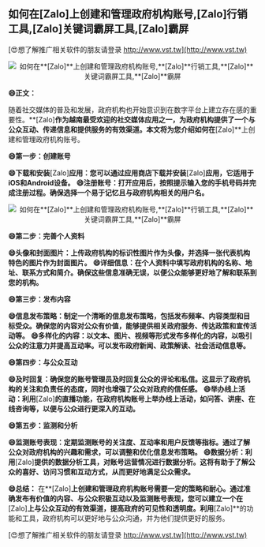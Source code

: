 ## **如何在**[Zalo]**上创建和管理政府机构账号,**[Zalo]**行销工具,**[Zalo]**关键词霸屏工具,**[Zalo]**霸屏**

[😍想了解推广相关软件的朋友请登录 http://www.vst.tw](http://www.vst.tw)

 <center><img src="https://vst.tw/MP4/tuiguang/png/2.png" alt="如何在**[Zalo]**上创建和管理政府机构账号,**[Zalo]**行销工具,**[Zalo]**关键词霸屏工具,**[Zalo]**霸屏"></center>

**😄正文：**

随着社交媒体的普及和发展，政府机构也开始意识到在数字平台上建立存在感的重要性。**[Zalo]**作为越南最受欢迎的社交媒体应用之一，为政府机构提供了一个与公众互动、传递信息和提供服务的有效渠道。本文将为您介绍如何在**[Zalo]**上创建和管理政府机构账号。

**😄第一步：创建账号**

**😄下载和安装**[Zalo]**应用：您可以通过应用商店下载并安装**[Zalo]**应用，它适用于iOS和Android设备。**
**😄注册账号：打开应用后，按照提示输入您的手机号码并完成注册过程。确保选择一个易于记忆且与政府机构相关的用户名。**

 <center><img src="https://vst.tw/MP4/tuiguang/png/3.png" alt="如何在**[Zalo]**上创建和管理政府机构账号,**[Zalo]**行销工具,**[Zalo]**关键词霸屏工具,**[Zalo]**霸屏"></center>

**😄第二步：完善个人资料**

**😄头像和封面图片：上传政府机构的标识性图片作为头像，并选择一张代表机构特色的图片作为封面图片。**
**😄详细信息：在个人资料中填写政府机构的名称、地址、联系方式和简介。确保这些信息准确无误，以便公众能够更好地了解和联系到您的机构。**

**😄第三步：发布内容**

**😄信息发布策略：制定一个清晰的信息发布策略，包括发布频率、内容类型和目标受众。确保您的内容对公众有价值，能够提供相关政府服务、传达政策和宣传活动等。**
**😄多样化的内容：以文本、图片、视频等形式发布多样化的内容，以吸引公众的注意力并提高互动率。可以发布政府新闻、政策解读、社会活动信息等。**

**😄第四步：与公众互动**

**😄及时回复：确保您的账号管理员及时回复公众的评论和私信。这显示了政府机构的关注和负责任的态度，同时也增强了公众对政府的信任感。**
**😄举办线上活动：利用**[Zalo]**的直播功能，在政府机构账号上举办线上活动，如问答、讲座、在线咨询等，以便与公众进行更深入的互动。**

**😄第五步：监测和分析**

**😄监测账号表现：定期监测账号的关注度、互动率和用户反馈等指标。通过了解公众对政府机构的兴趣和需求，可以调整和优化信息发布策略。**
**😄数据分析：利用**[Zalo]**提供的数据分析工具，对账号运营情况进行数据分析。这将有助于了解公众的喜好、访问习惯和互动方式，从而更好地满足公众需求。**

**😄总结：**
在**[Zalo]**上创建和管理政府机构账号需要一定的策略和耐心。通过准确发布有价值的内容、与公众积极互动以及监测账号表现，您可以建立一个在**[Zalo]**上与公众互动的有效渠道，提高政府的可见性和透明度。利用**[Zalo]**的功能和工具，政府机构可以更好地与公众沟通，并为他们提供更好的服务。

[😍想了解推广相关软件的朋友请登录 http://www.vst.tw](http://www.vst.tw)



